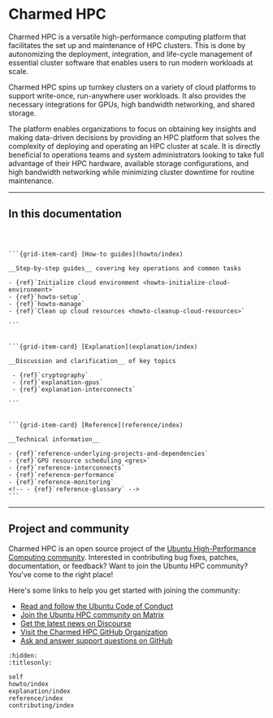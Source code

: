 # Charmed HPC

Charmed HPC is a versatile high-performance computing platform that facilitates the set up and maintenance of HPC clusters. This is done by autonomizing the deployment, integration, and life-cycle management of essential cluster software that enables users to run modern workloads at scale.

Charmed HPC spins up turnkey clusters on a variety of cloud platforms to support write-once, run-anywhere user workloads. It also provides the necessary integrations for GPUs, high bandwidth networking, and shared storage.

The platform enables organizations to focus on obtaining key insights and making data-driven decisions by providing an HPC platform that solves the complexity of deploying and operating an HPC cluster at scale. It is directly beneficial to operations teams and system administrators looking to take full advantage of their HPC hardware, available storage configurations, and high bandwidth networking while minimizing cluster downtime for routine maintenance.

---

## In this documentation


````{grid} 1 2 3 3



```{grid-item-card} [How-to guides](howto/index)

__Step-by-step guides__ covering key operations and common tasks

- {ref}`Initialize cloud environment <howto-initialize-cloud-environment>`
- {ref}`howto-setup`
- {ref}`howto-manage`
- {ref}`Clean up cloud resources <howto-cleanup-cloud-resources>`

```


```{grid-item-card} [Explanation](explanation/index)

__Discussion and clarification__ of key topics

 - {ref}`cryptography`
 - {ref}`explanation-gpus`
 - {ref}`explanation-interconnects`

```


```{grid-item-card} [Reference](reference/index)

__Technical information__

- {ref}`reference-underlying-projects-and-dependencies`
- {ref}`GPU resource scheduling <gres>`
- {ref}`reference-interconnects`
- {ref}`reference-performance`
- {ref}`reference-monitoring`
<!-- - {ref}`reference-glossary` -->
```

````

---

## Project and community

Charmed HPC is an open source project of the [Ubuntu High-Performance Computing
community](https://ubuntu.com/community/governance/teams/hpc).
Interested in contributing bug fixes, patches, documentation, or feedback?
Want to join the Ubuntu HPC community? You've come to the right place!

Here's some links to help you get started with joining the community:

* [Read and follow the Ubuntu Code of Conduct](https://ubuntu.com/community/ethos/code-of-conduct)
* [Join the Ubuntu HPC community on Matrix](https://matrix.to/#/#hpc:ubuntu.com)
* [Get the latest news on Discourse](https://discourse.ubuntu.com/c/hpc/151)
* [Visit the Charmed HPC GitHub Organization](https://github.com/charmed-hpc)
* [Ask and answer support questions on GitHub](https://github.com/orgs/charmed-hpc/discussions/categories/support)

```{filtered-toctree}
:hidden:
:titlesonly:

self
howto/index
explanation/index
reference/index
contributing/index
```
